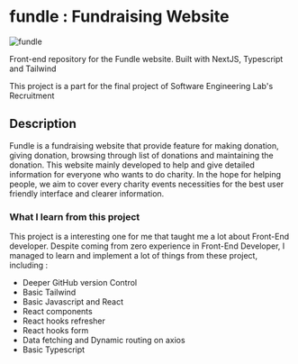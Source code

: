 # fundle : Fundraising Website
![fundle](https://user-images.githubusercontent.com/90272678/232728771-6edbfa80-e1a2-4058-8b41-b2e62be76b73.png)

Front-end repository for the Fundle website. Built with NextJS, Typescript and Tailwind

This project is a part for the final project of Software Engineering Lab's Recruitment 

## Description
Fundle is a fundraising website that provide feature for making donation, giving donation, browsing through list of donations and maintaining the donation. This website mainly developed to help and give detailed information for everyone who wants to do charity. In the hope for helping people, we aim to cover every charity events necessities for the best user friendly interface and clearer information.

### What I learn from this project
This project is a interesting one for me that taught me a lot about Front-End developer. Despite coming from zero experience in Front-End Developer, I managed to learn and implement a lot of things from these project, including :
- Deeper GitHub version Control
- Basic Tailwind
- Basic Javascript and React
- React components 
- React hooks refresher
- React hooks form 
- Data fetching and Dynamic routing on axios
- Basic Typescript 
